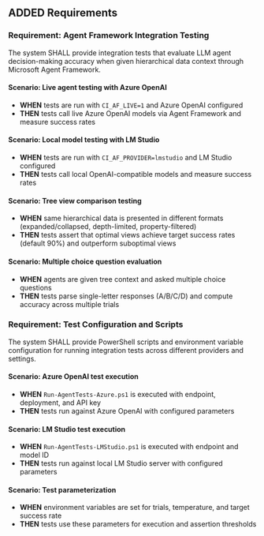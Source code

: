 ## ADDED Requirements
### Requirement: Agent Framework Integration Testing
The system SHALL provide integration tests that evaluate LLM agent decision-making accuracy when given hierarchical data context through Microsoft Agent Framework.

#### Scenario: Live agent testing with Azure OpenAI
- **WHEN** tests are run with `CI_AF_LIVE=1` and Azure OpenAI configured
- **THEN** tests call live Azure OpenAI models via Agent Framework and measure success rates

#### Scenario: Local model testing with LM Studio
- **WHEN** tests are run with `CI_AF_PROVIDER=lmstudio` and LM Studio configured
- **THEN** tests call local OpenAI-compatible models and measure success rates

#### Scenario: Tree view comparison testing
- **WHEN** same hierarchical data is presented in different formats (expanded/collapsed, depth-limited, property-filtered)
- **THEN** tests assert that optimal views achieve target success rates (default 90%) and outperform suboptimal views

#### Scenario: Multiple choice question evaluation
- **WHEN** agents are given tree context and asked multiple choice questions
- **THEN** tests parse single-letter responses (A/B/C/D) and compute accuracy across multiple trials

### Requirement: Test Configuration and Scripts
The system SHALL provide PowerShell scripts and environment variable configuration for running integration tests across different providers and settings.

#### Scenario: Azure OpenAI test execution
- **WHEN** `Run-AgentTests-Azure.ps1` is executed with endpoint, deployment, and API key
- **THEN** tests run against Azure OpenAI with configured parameters

#### Scenario: LM Studio test execution
- **WHEN** `Run-AgentTests-LMStudio.ps1` is executed with endpoint and model ID
- **THEN** tests run against local LM Studio server with configured parameters

#### Scenario: Test parameterization
- **WHEN** environment variables are set for trials, temperature, and target success rate
- **THEN** tests use these parameters for execution and assertion thresholds
